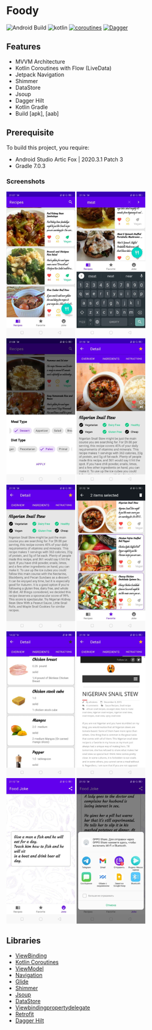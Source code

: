 # Foody

![Android Build](https://github.com/Ezike/Baking-App-Kotlin/workflows/Android%20Build/badge.svg) ![kotlin](https://img.shields.io/badge/Kotlin-1.4.xx-blue) [![coroutines](https://img.shields.io/badge/Kotlin-Coroutines-orange)](https://developer.android.com/kotlin/coroutines) [![Dagger](https://img.shields.io/badge/Dagger-Hilt-orange)](https://dagger.dev/hilt)

## Features
* MVVM Architecture
* Kotlin Coroutines with Flow (LiveData)
* Jetpack Navigation
* Shimmer
* DataStore
* Jsoup
* Dagger Hilt
* Kotlin Gradle
* Build [apk], [aab]

## Prerequisite
To build this project, you require:
- Android Studio Artic Fox | 2020.3.1 Patch 3
- Gradle 7.0.3

### Screenshots
<img src="https://github.com/e444er/Foody/blob/master/app/src/main/res/drawable/q9.jpg" width="180" /> <img src="https://github.com/e444er/Foody/blob/master/app/src/main/res/drawable/q2.jpg" width="180" /> <img src="https://github.com/e444er/Foody/blob/master/app/src/main/res/drawable/q0.jpg" width="180" /> <img src="https://github.com/e444er/Foody/blob/master/app/src/main/res/drawable/q8.jpg" width="180" /> <img src="https://github.com/e444er/Foody/blob/master/app/src/main/res/drawable/q7.jpg" width="180" /> <img src="https://github.com/e444er/Foody/blob/master/app/src/main/res/drawable/q1.jpg" width="180" /> <img src="https://github.com/e444er/Foody/blob/master/app/src/main/res/drawable/qq.jpg" width="180" /> <img src="https://github.com/e444er/Foody/blob/master/app/src/main/res/drawable/q4.jpg" width="180" /> <img src="https://github.com/e444er/Foody/blob/master/app/src/main/res/drawable/q5.jpg" width="180" /> <img src="https://github.com/e444er/Foody/blob/master/app/src/main/res/drawable/q3.jpg" width="180" hegiht="300" />

## Libraries
*   [ViewBinding](https://github.com/androidbroadcast/ViewBindingPropertyDelegate)
*   [Kotlin Coroutines](https://github.com/Kotlin/kotlinx.coroutines)
*   [ViewModel](https://developer.android.com/topic/libraries/architecture/viewmodel)
*   [Navigation](https://github.com/topics/android-navigation-component)
*   [Glide](https://github.com/bumptech/glide)
*   [Shimmer](https://github.com/facebook/shimmer-android)
*   [Jsoup](https://github.com/jhy/jsoup)
*   [DataStore](https://android-developers.googleblog.com/2020/09/prefer-storing-data-with-jetpack.html)
*   [Viewbindingpropertydelegate](https://github.com/androidbroadcast/ViewBindingPropertyDelegate)
*   [Retrofit](https://square.github.io/retrofit/)
*   [Dagger Hilt](https://dagger.dev/hilt)
